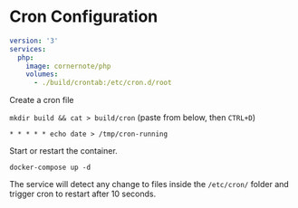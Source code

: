 # Cron Configuration

```yaml
version: '3'
services:
  php:
    image: cornernote/php
    volumes:
      - ./build/crontab:/etc/cron.d/root
```

Create a cron file

`mkdir build && cat > build/cron` (paste from below, then `CTRL+D`)

```
* * * * * echo date > /tmp/cron-running
```

Start or restart the container.

```shell script
docker-compose up -d
```

The service will detect any change to files inside the `/etc/cron/` folder and trigger cron to restart after 10 seconds.
